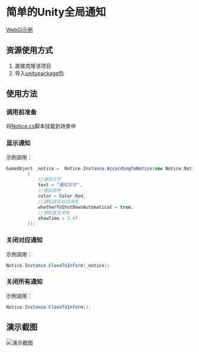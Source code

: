 # 简单的Unity全局通知

[WebGl示例](https://cr-zhichen.github.io/SimpleNotification/)

## 资源使用方式

1. 直接克隆该项目
2. 导入[unitypackage包](https://github.com/cr-zhichen/SimpleNotification/releases)

## 使用方法

### 调用前准备

将[Notice.cs](./Assets/Scripts/Notice.cs)脚本挂载到场景中  

### 显示通知

示例调用：

```c#
GameObject _notice =  Notice.Instance.AccordingToNotice(new Notice.NotifyVariable()
        {
            //通知文字
            text = "通知文字",
            //通知颜色
            color = Color.Red,
            //通知是否自动消失
            whetherToShutDownAutomatical = true,
            //通知是否消失
            showTime = 3.0f
        });
```

### 关闭对应通知

示例调用：

```c#
Notice.Instance.CloseToInform(_notice);
```

### 关闭所有通知

示例调用：

```c#
Notice.Instance.CloseToInform();
```

## 演示截图

![演示截图](https://tc.chengrui.xyz/2022/03/25/1648199064343.gif)  
